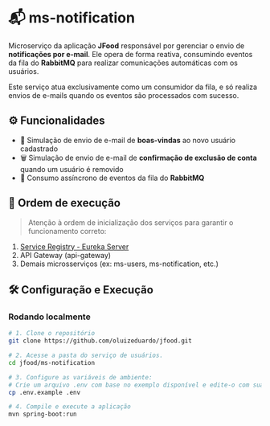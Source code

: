 # 📬 ms-notification

Microserviço da aplicação **JFood** responsável por gerenciar o envio de **notificações por e-mail**. Ele opera de forma reativa, consumindo eventos da fila do **RabbitMQ** para realizar comunicações automáticas com os usuários.

Este serviço atua exclusivamente como um consumidor da fila, e só realiza envios de e-mails quando os eventos são processados com sucesso.

## ⚙️ Funcionalidades

- 📧 Simulação de envio de e-mail de **boas-vindas** ao novo usuário cadastrado
- 🗑️ Simulação de envio de e-mail de **confirmação de exclusão de conta** quando um usuário é removido
- 🔁 Consumo assíncrono de eventos da fila do **RabbitMQ**

## 🚀 Ordem de execução

> Atenção à ordem de inicialização dos serviços para garantir o funcionamento correto:

1. [Service Registry - Eureka Server](https://github.com/oluizeduardo/jfood/tree/main/ms-service-registry)
2. API Gateway (api-gateway)
3. Demais microsserviços (ex: ms-users, ms-notification, etc.)

## 🛠️ Configuração e Execução

### Rodando localmente

```bash
# 1. Clone o repositório
git clone https://github.com/oluizeduardo/jfood.git

# 2. Acesse a pasta do serviço de usuários.
cd jfood/ms-notification

# 3. Configure as variáveis de ambiente:
# Crie um arquivo .env com base no exemplo disponível e edite-o com suas credenciais e configurações desejadas:
cp .env.example .env

# 4. Compile e execute a aplicação
mvn spring-boot:run
```
